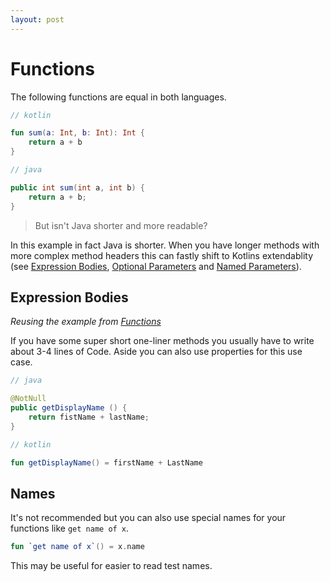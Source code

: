 ```yaml
---
layout: post
---
```

# Functions

The following functions are equal in both languages.

``` kotlin
// kotlin

fun sum(a: Int, b: Int): Int {
    return a + b
}
```

``` java
// java

public int sum(int a, int b) {
    return a + b;
}
```

> But isn't Java shorter and more readable?

In this example in fact Java is shorter. When you have longer methods with more complex method headers this can fastly shift to Kotlins extendablity (see [Expression Bodies](#expression-bodies), [Optional Parameters](03_Optional_Parameters.md) and [Named Parameters](04_Named_Parameters.md)).

## Expression Bodies

_Reusing the example from [Functions](#functions)_

If you have some super short one-liner methods you usually have to write about 3-4 lines of Code. Aside you can also use properties for this use case.

```java
// java

@NotNull
public getDisplayName () {
    return fistName + lastName;
}
```

```kotlin
// kotlin

fun getDisplayName() = firstName + LastName
```

## Names

It's not recommended but you can also use special names for your functions like `get name of x`.

```kotlin
fun `get name of x`() = x.name
```

This may be useful for easier to read test names.
